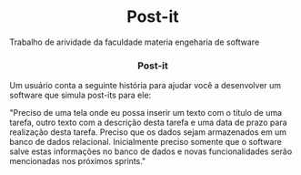 <div>
  <h1  align="center"> 
    Post-it
  </h1>

  <p>
    Trabalho de arividade da faculdade materia engeharia de software
  </p>
  
  <h3  align="center"> 
    Post-it
  </h3>
  
  <p>
    Um usuário conta a seguinte história para ajudar você a desenvolver um software que
    simula post-its para ele:
  </p>

  <p>
    "Preciso de uma tela onde eu possa inserir um texto com o título de uma tarefa, outro texto
    com a descrição desta tarefa e uma data de prazo para realização desta tarefa.
    Preciso que os dados sejam armazenados em um banco de dados relacional.
    Inicialmente preciso somente que o software salve estas informações no banco de dados e
    novas funcionalidades serão mencionadas nos próximos sprints."
  </p>

</div>
